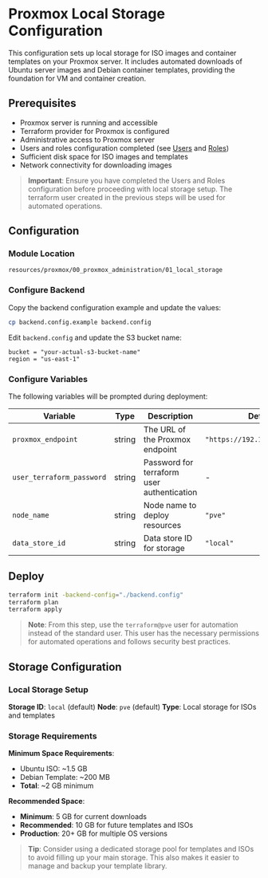 # Proxmox Local Storage Configuration

This configuration sets up local storage for ISO images and container templates on your Proxmox server. It includes automated downloads of Ubuntu server images and Debian container templates, providing the foundation for VM and container creation.

## Prerequisites

- Proxmox server is running and accessible
- Terraform provider for Proxmox is configured
- Administrative access to Proxmox server
- Users and roles configuration completed (see [Users](./users.md) and [Roles](./roles.md))
- Sufficient disk space for ISO images and templates
- Network connectivity for downloading images

> **Important**: Ensure you have completed the Users and Roles configuration before proceeding with local storage setup. The terraform user created in the previous steps will be used for automated operations.

## Configuration

### Module Location

`resources/proxmox/00_proxmox_administration/01_local_storage`

### Configure Backend

Copy the backend configuration example and update the values:

```bash
cp backend.config.example backend.config
```

Edit `backend.config` and update the S3 bucket name:

```hcl
bucket = "your-actual-s3-bucket-name"
region = "us-east-1"
```

### Configure Variables

The following variables will be prompted during deployment:

| Variable | Type | Description | Default | Required |
|---|---|---|---|---|
| `proxmox_endpoint` | string | The URL of the Proxmox endpoint | `"https://192.168.1.100:8006"` | No |
| `user_terraform_password` | string | Password for terraform user authentication | - | Yes |
| `node_name` | string | Node name to deploy resources | `"pve"` | No |
| `data_store_id` | string | Data store ID for storage | `"local"` | No |

## Deploy

```bash
terraform init -backend-config="./backend.config"
terraform plan
terraform apply
```

> **Note**: From this step, use the `terraform@pve` user for automation instead of the standard user. This user has the necessary permissions for automated operations and follows security best practices.

## Storage Configuration

### Local Storage Setup

**Storage ID**: `local` (default)
**Node**: `pve` (default)
**Type**: Local storage for ISOs and templates

### Storage Requirements

**Minimum Space Requirements**:
- Ubuntu ISO: ~1.5 GB
- Debian Template: ~200 MB
- **Total**: ~2 GB minimum

**Recommended Space**:
- **Minimum**: 5 GB for current downloads
- **Recommended**: 10 GB for future templates and ISOs
- **Production**: 20+ GB for multiple OS versions

> **Tip**: Consider using a dedicated storage pool for templates and ISOs to avoid filling up your main storage. This also makes it easier to manage and backup your template library.


